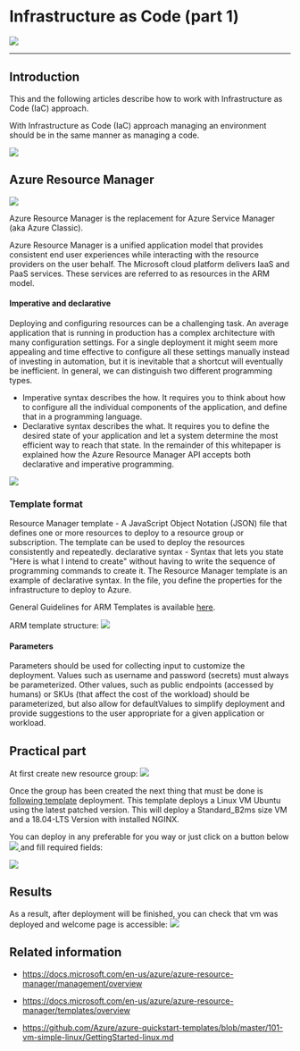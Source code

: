 # Infrastructure as Code (part 1)
![](/images/iac/logo_transparent.png)

---

## Introduction
This and the following articles describe how to work with Infrastructure as Code (IaC) approach. 


With Infrastructure as Code (IaC) approach managing an environment should be in the same manner as managing a code.


![](/images/iac/abstraction_00.png)

## Azure Resource Manager
![](/images/iac/asm_vs_arm.png)

Azure Resource Manager is the replacement for Azure Service Manager (aka Azure Classic).

Azure Resource Manager is a unified application model that provides consistent end user experiences while interacting with the resource providers on the user behalf. The Microsoft cloud platform delivers IaaS and PaaS services. These services are referred to as resources in the ARM model.


#### Imperative and declarative
Deploying and configuring resources can be a challenging task. An average application that is running in production has a complex architecture with many configuration settings. For a single deployment it might seem more appealing and time effective to configure all these settings manually instead of investing in automation, but it is inevitable that a shortcut will eventually be inefficient.
In general, we can distinguish two different programming types.
* Imperative syntax describes the how. It requires you to think about how to configure all the individual components of the application, and define that in a programming language.
* Declarative syntax describes the what. It requires you to define the desired state of your application and let a system determine the most efficient way to reach that state.
In the remainder of this whitepaper is explained how the Azure Resource Manager API accepts both declarative and imperative programming.

![](/images/iac/json_template.png)

### Template format


Resource Manager template - A JavaScript Object Notation (JSON) file that defines one or more resources to deploy to a resource group or subscription. The template can be used to deploy the resources consistently and repeatedly. 
declarative syntax - Syntax that lets you state "Here is what I intend to create" without having to write the sequence of programming commands to create it. The Resource Manager template is an example of declarative syntax. In the file, you define the properties for the infrastructure to deploy to Azure. 

General Guidelines for ARM Templates is available [here](https://github.com/Azure/azure-quickstart-templates/blob/master/1-CONTRIBUTION-GUIDE/best-practices.md#azure-resource-manager-templates---best-practices-guide).

ARM template structure:
![](/images/iac/json_description.png)

#### Parameters
Parameters should be used for collecting input to customize the deployment. Values such as username and password (secrets) must always be parameterized. Other values, such as public endpoints (accessed by humans) or SKUs (that affect the cost of the workload) should be parameterized, but also allow for defaultValues to simplify deployment and provide suggestions to the user appropriate for a given application or workload.

## Practical part

At first create new resource group:
![](/images/iac/az_create_demo_group.png)

Once the group has been created the next thing that must be done is [following template](/azure/azuredeploy.json) deployment. This template deploys a Linux VM Ubuntu using the latest patched version. This will deploy a Standard_B2ms size VM and a 18.04-LTS Version with installed NGINX.

You can deploy  in any preferable for you way or just click on a button below <a href="https://portal.azure.com/#create/Microsoft.Template/uri/https%3A%2F%2Fraw.githubusercontent.com%2Fgroovy-sky%2Fiaac-demo%2Fmaster%2Fazure%2Fazuredeploy.json" target="_blank">
<img src="https://raw.githubusercontent.com/Azure/azure-quickstart-templates/master/1-CONTRIBUTION-GUIDE/images/deploytoazure.png"/> </a> and fill required fields: 

</a> ![](/images/iac/az_template_finish.png)


## Results
As a result, after deployment will be finished, you can check that vm was deployed and welcome page is accessible:
![](/images/iac/nginx_demo_check.png)

## Related information

* https://docs.microsoft.com/en-us/azure/azure-resource-manager/management/overview

* https://docs.microsoft.com/en-us/azure/azure-resource-manager/templates/overview

* https://github.com/Azure/azure-quickstart-templates/blob/master/101-vm-simple-linux/GettingStarted-linux.md
